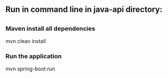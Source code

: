 <h2>Run in command line in java-api directory:<h2>

<h3>Maven install all dependencies</h3>
mvn clean install

<h3>Run the application</h3>
mvn spring-boot:run
